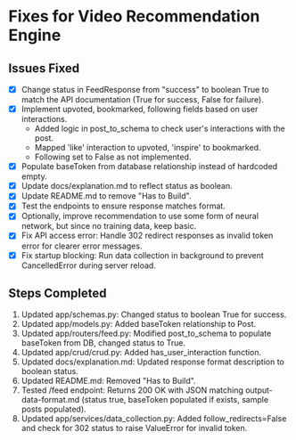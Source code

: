 # Fixes for Video Recommendation Engine

## Issues Fixed
- [x] Change status in FeedResponse from "success" to boolean True to match the API documentation (True for success, False for failure).
- [x] Implement upvoted, bookmarked, following fields based on user interactions.
  - Added logic in post_to_schema to check user's interactions with the post.
  - Mapped 'like' interaction to upvoted, 'inspire' to bookmarked.
  - Following set to False as not implemented.
- [x] Populate baseToken from database relationship instead of hardcoded empty.
- [x] Update docs/explanation.md to reflect status as boolean.
- [x] Update README.md to remove "Has to Build".
- [x] Test the endpoints to ensure response matches format.
- [x] Optionally, improve recommendation to use some form of neural network, but since no training data, keep basic.
- [x] Fix API access error: Handle 302 redirect responses as invalid token error for clearer error messages.
- [x] Fix startup blocking: Run data collection in background to prevent CancelledError during server reload.

## Steps Completed
1. Updated app/schemas.py: Changed status to boolean True for success.
2. Updated app/models.py: Added baseToken relationship to Post.
3. Updated app/routers/feed.py: Modified post_to_schema to populate baseToken from DB, changed status to True.
4. Updated app/crud/crud.py: Added has_user_interaction function.
5. Updated docs/explanation.md: Updated response format description to boolean status.
6. Updated README.md: Removed "Has to Build".
7. Tested /feed endpoint: Returns 200 OK with JSON matching output-data-format.md (status true, baseToken populated if exists, sample posts populated).
8. Updated app/services/data_collection.py: Added follow_redirects=False and check for 302 status to raise ValueError for invalid token.
